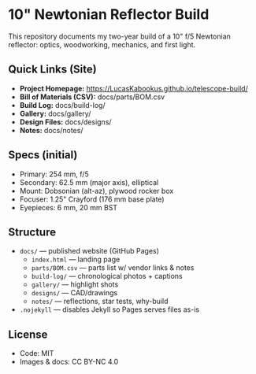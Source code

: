# 10" Newtonian Reflector Build

This repository documents my two-year build of a 10" f/5 Newtonian reflector: optics, woodworking, mechanics, and first light.

## Quick Links (Site)
- **Project Homepage:** https://LucasKabookus.github.io/telescope-build/
- **Bill of Materials (CSV):** docs/parts/BOM.csv
- **Build Log:** docs/build-log/
- **Gallery:** docs/gallery/
- **Design Files:** docs/designs/
- **Notes:** docs/notes/

## Specs (initial)
- Primary: 254 mm, f/5
- Secondary: 62.5 mm (major axis), elliptical
- Mount: Dobsonian (alt-az), plywood rocker box
- Focuser: 1.25" Crayford (176 mm base plate)
- Eyepieces: 6 mm, 20 mm BST

## Structure
- `docs/` — published website (GitHub Pages)
  - `index.html` — landing page
  - `parts/BOM.csv` — parts list w/ vendor links & notes
  - `build-log/` — chronological photos + captions
  - `gallery/` — highlight shots
  - `designs/` — CAD/drawings
  - `notes/` — reflections, star tests, why-build
- `.nojekyll` — disables Jekyll so Pages serves files as-is

## License
- Code: MIT
- Images & docs: CC BY-NC 4.0
